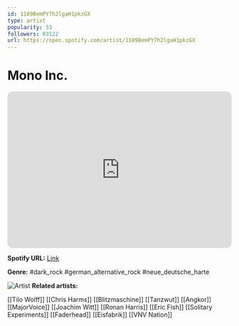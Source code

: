 ```yaml
---
id: 1189BemPY7h2lgaH1pkzGX
type: artist
popularity: 53
followers: 83122
url: https://open.spotify.com/artist/1189BemPY7h2lgaH1pkzGX
---
```

# Mono Inc.

<iframe style="border-radius:12px" src="https://open.spotify.com/embed/artist/1189BemPY7h2lgaH1pkzGX" width="100%" height="352" frameBorder="0" allowfullscreen="" allow="autoplay; clipboard-write; encrypted-media; fullscreen; picture-in-picture" loading="lazy"></iframe>

**Spotify URL:** [Link](https://open.spotify.com/artist/1189BemPY7h2lgaH1pkzGX)

**Genre:**  #dark_rock #german_alternative_rock #neue_deutsche_harte

![Artist](https://i.scdn.co/image/ab6761610000e5ebc7f5749ccc43b0ab00563d5f)
**Related artists:**

[[Tilo Wolff]]
[[Chris Harms]]
[[Blitzmaschine]]
[[Tanzwut]]
[[Angkor]]
[[MajorVoice]]
[[Joachim Witt]]
[[Ronan Harris]]
[[Eric Fish]]
[[Solitary Experiments]]
[[Faderhead]]
[[Eisfabrik]]
[[VNV Nation]]
